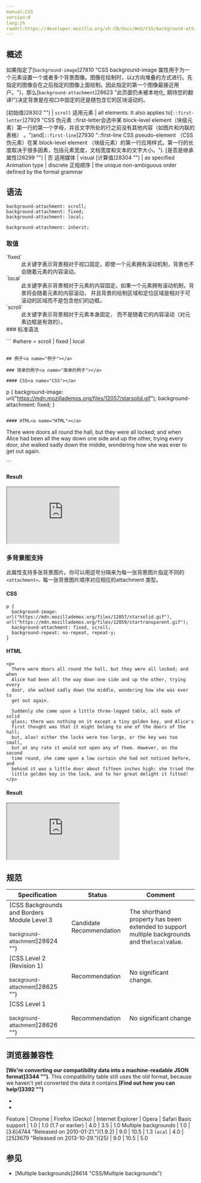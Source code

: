 ```yaml
---
manual:CSS
version:0
lang:zh
rawUrl:https://developer.mozilla.org/zh-CN/docs/Web/CSS/background-attachment
---
```





## 概述<a name="概述"></a>


如果指定了[`background-image`]27810 "CSS background-image 属性用于为一个元素设置一个或者多个背景图像。图像在绘制时，以z方向堆叠的方式进行。先指定的图像会在之后指定的图像上面绘制。因此指定的第一个图像最接近用户。")，那么[``background-attachment``]28623 "此页面仍未被本地化, 期待您的翻译!")决定背景是在视口中固定的还是随包含它的区块滚动的。


[初始值]28302 "") | `scroll` 
适用元素 | all elements. It also applies to[`::first-letter`]27929 "CSS 伪元素 ::first-letter会选中某 block-level element（块级元素）第一行的第一个字母，并且文字所处的行之前没有其他内容（如图片和内联的表格） 。")and[`::first-line`]27930 "::first-line CSS pseudo-element （CSS伪元素）在某 block-level element （块级元素）的第一行应用样式。第一行的长度取决于很多因素，包括元素宽度，文档宽度和文本的文字大小。"). 
[是否是继承属性]28299 "") | 否 
适用媒体 | visual 
[计算值]28304 "") | as specified 
Animation type | discrete 
正规顺序 | the unique non-ambiguous order defined by the formal grammar 


## 语法<a name="Syntax"></a>

```
background-attachment: scroll;
background-attachment: fixed;
background-attachment: local;

background-attachment: inherit;
```

### 取值<a name="取值"></a>
<dl><dt id=''>`fixed`</dt><dd>此关键字表示背景相对于视口固定。即使一个元素拥有滚动机制，背景也不会随着元素的内容滚动。</dd><dt id=''>`local`</dt><dd>此关键字表示背景相对于元素的内容固定。如果一个元素拥有滚动机制，背景将会随着元素的内容滚动， 并且背景的绘制区域和定位区域是相对于可滚动的区域而不是包含他们的边框。</dd><dt id=''>`scroll`</dt><dd>此关键字表示背景相对于元素本身固定， 而不是随着它的内容滚动（对元素边框是有效的）。</dd><dt id=''>
### 标准语法<a name="标准语法"></a>
</dt></dl>
```
<attachment>#where <attachment> = scroll | fixed | local

```

## 例子<a name="例子"></a>

### 简单的例子<a name="简单的例子"></a>

#### CSS<a name="CSS"></a>

```
p {
  background-image: url("https://mdn.mozillademos.org/files/12057/starsolid.gif");
  background-attachment: fixed;
} 

```

#### HTML<a name="HTML"></a>

```
<p>
  There were doors all round the hall, but they were all locked; and when
  Alice had been all the way down one side and up the other, trying every
  door, she walked sadly down the middle, wondering how she was ever to
  get out again.
</p>
```

#### Result<a name="Result"></a>


<iframe src='https://mdn.mozillademos.org/zh-CN/docs/Web/CSS/background-attachment$samples/简单的例子?revision=977961' width='null' height='null'></iframe>



### 多背景图支持<a name="多背景图支持"></a>


此属性支持多张背景图片。你可以用逗号分隔来为每一张背景图片指定不同的`<attachment>。`每一张背景图片顺序对应相应的attachment 类型。


#### CSS<a name="CSS_2"></a>

```
p {
  background-image: url("https://mdn.mozillademos.org/files/12057/starsolid.gif"), url("https://mdn.mozillademos.org/files/12059/startransparent.gif");
  background-attachment: fixed, scroll;
  background-repeat: no-repeat, repeat-y;
} 

```

#### HTML<a name="HTML_2"></a>

```
<p>
  There were doors all round the hall, but they were all locked; and when
  Alice had been all the way down one side and up the other, trying every
  door, she walked sadly down the middle, wondering how she was ever to
  get out again.

  Suddenly she came upon a little three-legged table, all made of solid
  glass; there was nothing on it except a tiny golden key, and Alice's
  first thought was that it might belong to one of the doors of the hall;
  but, alas! either the locks were too large, or the key was too small,
  but at any rate it would not open any of them. However, on the second
  time round, she came upon a low curtain she had not noticed before, and
  behind it was a little door about fifteen inches high: she tried the
  little golden key in the lock, and to her great delight it fitted!
</p>
```

#### Result<a name="Result_2"></a>


<iframe src='https://mdn.mozillademos.org/zh-CN/docs/Web/CSS/background-attachment$samples/多背景图支持?revision=977961' width='null' height='null'></iframe>



## 规范<a name="规范"></a>

Specification | Status | Comment 
 ---  |  ---  |  ---  | 
[CSS Backgrounds and Borders Module Level 3<br></br><small>background-attachment</small>]28624 "") | Candidate Recommendation | The shorthand property has been extended to support multiple backgrounds and the`local`value. 
[CSS Level 2 (Revision 1)<br></br><small>background-attachment</small>]28625 "") | Recommendation | No significant change. 
[CSS Level 1<br></br><small>background-attachment</small>]28626 "") | Recommendation | No significant change 


## 浏览器兼容性<a name="浏览器兼容性"></a>


**[We&#39;re converting our compatibility data into a machine-readable JSON format]3344 "")**. This compatibility table still uses the old format, because we haven&#39;t yet converted the data it contains.**[Find out how you can help!]3392 "")**


* 
* 

Feature | Chrome | Firefox (Gecko) | Internet Explorer | Opera | Safari 
Basic support | 1.0 | 1.0 (1.7 or earlier) | 4.0 | 3.5 | 1.0 
Multiple backgrounds | 1.0 | [3.6]4744 "Released on 2010-01-21.")(1.9.2) | 9.0 | 10.5 | 1.3 
`local` | 4.0 | [25]3679 "Released on 2013-10-29.")(25) | 9.0 | 10.5 | 5.0 




## 参见<a name="参见"></a>

* [Multiple backgrounds]28614 "CSS/Multiple backgrounds")



